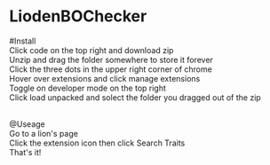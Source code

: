 # LiodenBOChecker

#Install<br>
Click code on the top right and download zip<br>
Unzip and drag the folder somewhere to store it forever<br>
Click the three dots in the upper right corner of chrome<br>
Hover over extensions and click manage extensions<br>
Toggle on developer mode on the top right<br>
Click load unpacked and solect the folder you dragged out of the zip<br><br>

@Useage<br>
Go to a lion's page<br>
Click the extension icon then click Search Traits<br>
That's it!
